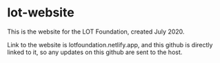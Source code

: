 # lot-website
This is the website for the LOT Foundation, created July 2020.

Link to the website is lotfoundation.netlify.app, and this github is directly linked to it, so
any updates on this github are sent to the host.
